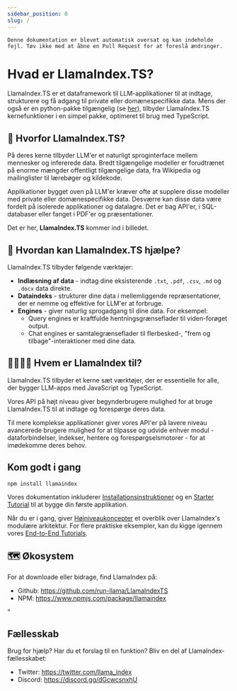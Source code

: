 ```yaml
---
sidebar_position: 0
slug: /
---
```


`Denne dokumentation er blevet automatisk oversat og kan indeholde fejl. Tøv ikke med at åbne en Pull Request for at foreslå ændringer.`

# Hvad er LlamaIndex.TS?

LlamaIndex.TS er et dataframework til LLM-applikationer til at indtage, strukturere og få adgang til private eller domænespecifikke data. Mens der også er en python-pakke tilgængelig (se [her](https://docs.llamaindex.ai/en/stable/)), tilbyder LlamaIndex.TS kernefunktioner i en simpel pakke, optimeret til brug med TypeScript.

## 🚀 Hvorfor LlamaIndex.TS?

På deres kerne tilbyder LLM'er et naturligt sproginterface mellem mennesker og infererede data. Bredt tilgængelige modeller er forudtrænet på enorme mængder offentligt tilgængelige data, fra Wikipedia og mailinglister til lærebøger og kildekode.

Applikationer bygget oven på LLM'er kræver ofte at supplere disse modeller med private eller domænespecifikke data. Desværre kan disse data være fordelt på isolerede applikationer og datalagre. Det er bag API'er, i SQL-databaser eller fanget i PDF'er og præsentationer.

Det er her, **LlamaIndex.TS** kommer ind i billedet.

## 🦙 Hvordan kan LlamaIndex.TS hjælpe?

LlamaIndex.TS tilbyder følgende værktøjer:

- **Indlæsning af data** - indtag dine eksisterende `.txt`, `.pdf`, `.csv`, `.md` og `.docx` data direkte.
- **Dataindeks** - strukturer dine data i mellemliggende repræsentationer, der er nemme og effektive for LLM'er at forbruge.
- **Engines** - giver naturlig sprogadgang til dine data. For eksempel:
  - Query engines er kraftfulde hentningsgrænseflader til viden-forøget output.
  - Chat engines er samtalegrænseflader til flerbesked-, "frem og tilbage"-interaktioner med dine data.

## 👨‍👩‍👧‍👦 Hvem er LlamaIndex til?

LlamaIndex.TS tilbyder et kerne sæt værktøjer, der er essentielle for alle, der bygger LLM-apps med JavaScript og TypeScript.

Vores API på højt niveau giver begynderbrugere mulighed for at bruge LlamaIndex.TS til at indtage og forespørge deres data.

Til mere komplekse applikationer giver vores API'er på lavere niveau avancerede brugere mulighed for at tilpasse og udvide enhver modul - dataforbindelser, indekser, hentere og forespørgselsmotorer - for at imødekomme deres behov.

## Kom godt i gang

`npm install llamaindex`

Vores dokumentation inkluderer [Installationsinstruktioner](./installation.md) og en [Starter Tutorial](./starter.md) til at bygge din første applikation.

Når du er i gang, giver [Højniveaukoncepter](./concepts.md) et overblik over LlamaIndex's modulære arkitektur. For flere praktiske eksempler, kan du kigge igennem vores [End-to-End Tutorials](./end_to_end.md).

## 🗺️ Økosystem

For at downloade eller bidrage, find LlamaIndex på:

- Github: https://github.com/run-llama/LlamaIndexTS
- NPM: https://www.npmjs.com/package/llamaindex

"

## Fællesskab

Brug for hjælp? Har du et forslag til en funktion? Bliv en del af LlamaIndex-fællesskabet:

- Twitter: https://twitter.com/llama_index
- Discord: https://discord.gg/dGcwcsnxhU
